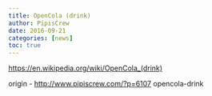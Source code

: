 ```yaml
---
title: OpenCola (drink)
author: PipisCrew
date: 2016-09-21
categories: [news]
toc: true
---
```


https://en.wikipedia.org/wiki/OpenCola_(drink)

origin - http://www.pipiscrew.com/?p=6107 opencola-drink